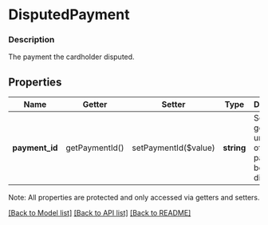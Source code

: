 # DisputedPayment

### Description

The payment the cardholder disputed.

## Properties
Name | Getter | Setter | Type | Description | Notes
------------ | ------------- | ------------- | ------------- | ------------- | -------------
**payment_id** | getPaymentId() | setPaymentId($value) | **string** | Square-generated unique ID of the payment being disputed. | [optional] 

Note: All properties are protected and only accessed via getters and setters.

[[Back to Model list]](../../README.md#documentation-for-models) [[Back to API list]](../../README.md#documentation-for-api-endpoints) [[Back to README]](../../README.md)

